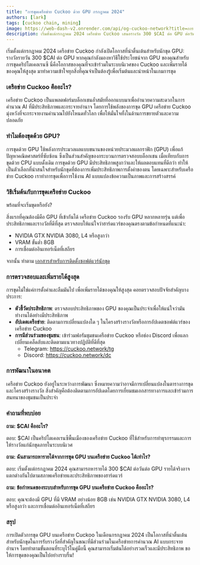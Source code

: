 ```yaml
---
title: "การขุดเครือข่าย Cuckoo ด้วย GPU กรกฎาคม 2024"
authors: [lark]
tags: [cuckoo chain, mining]
image: https://web-dash-v2.onrender.com/api/og-cuckoo-network?title=การขุดเครือข่าย Cuckoo ด้วย GPU กรกฎาคม 2024
description: เริ่มตั้งแต่กรกฎาคม 2024 เครือข่าย Cuckoo เสนอรางวัล 300 $CAI ต่อ GPU ต่อวันสำหรับนักขุด สำรวจคู่มือของเราเพื่อเรียนรู้วิธีตั้งค่าโหนดนักขุดของคุณและเริ่มรับรายได้
---
```


เริ่มตั้งแต่กรกฎาคม 2024 เครือข่าย Cuckoo กำลังเปิดโอกาสที่น่าตื่นเต้นสำหรับนักขุด GPU: รางวัลรายวัน 300 $CAI ต่อ GPU หากคุณกำลังมองหาวิธีใช้ประโยชน์จาก GPU ของคุณสำหรับการขุดคริปโตเคอเรนซี นี่คือโอกาสของคุณที่จะเข้าร่วมในระบบนิเวศของ Cuckoo และเพิ่มรายได้ของคุณให้สูงสุด มาทำความเข้าใจทุกสิ่งที่คุณจำเป็นต้องรู้เพื่อเริ่มต้นและนำหน้าในเกมการขุด

### เครือข่าย Cuckoo คืออะไร?

เครือข่าย Cuckoo เป็นแพลตฟอร์มบล็อกเชนล้ำสมัยที่ออกแบบมาเพื่ออำนวยความสะดวกในการคำนวณ AI ที่มีประสิทธิภาพและกระจายอำนาจ โดยการใช้พลังของการขุด GPU เครือข่าย Cuckoo มุ่งหวังที่จะกระจายงานคำนวณไปยังโหนดทั่วโลก เพื่อให้มั่นใจทั้งในด้านการขยายตัวและความปลอดภัย

### ทำไมต้องขุดด้วย GPU?

การขุดด้วย GPU ใช้พลังการประมวลผลแบบขนานของหน่วยประมวลผลกราฟิก (GPU) เพื่อแก้ปัญหาคณิตศาสตร์ที่ซับซ้อน ซึ่งเป็นส่วนสำคัญของกระบวนการตรวจสอบบล็อกเชน เมื่อเทียบกับการขุดด้วย CPU แบบดั้งเดิม การขุดด้วย GPU มีประสิทธิภาพสูงกว่าและให้ผลตอบแทนที่ดีกว่า ทำให้เป็นตัวเลือกที่น่าสนใจสำหรับนักขุดที่ต้องการเพิ่มประสิทธิภาพการตั้งค่าของตน โดยเฉพาะสำหรับเครือข่าย Cuckoo เราทำการขุดเพื่อการใช้งาน AI แบบแปลงข้อความเป็นภาพและการสร้างสรรค์

### วิธีเริ่มต้นกับการขุดเครือข่าย Cuckoo

พร้อมที่จะเริ่มขุดหรือยัง?

สิ่งแรกที่คุณต้องมีคือ GPU ที่เข้ากันได้ เครือข่าย Cuckoo รองรับ GPU หลากหลายรุ่น แต่เพื่อประสิทธิภาพและรางวัลที่ดีที่สุด ตรวจสอบให้แน่ใจว่าฮาร์ดแวร์ของคุณตรงตามข้อกำหนดที่แนะนำ:

- NVIDIA GTX NVIDIA 3080, L4 หรือสูงกว่า
- VRAM ขั้นต่ำ 8GB
- การเชื่อมต่ออินเทอร์เน็ตที่เสถียร

จากนั้น ทำตาม [เอกสารสำหรับการติดตั้งซอฟต์แวร์นักขุด](/docs/Cuckoo%20AI/ai-node)

### การตรวจสอบและเพิ่มรายได้สูงสุด

การขุดไม่ใช่แค่การตั้งค่าและลืมมันไป เพื่อเพิ่มรายได้ของคุณให้สูงสุด คอยตรวจสอบปัจจัยสำคัญบางประการ:

- **ตัวชี้วัดประสิทธิภาพ**: ตรวจสอบประสิทธิภาพของ GPU ของคุณเป็นประจำเพื่อให้แน่ใจว่ามันทำงานได้อย่างมีประสิทธิภาพ
- **อัปเดตเครือข่าย**: ติดตามการเปลี่ยนแปลงใด ๆ ในโครงสร้างรางวัลหรือการอัปเดตซอฟต์แวร์ของเครือข่าย Cuckoo
- **การมีส่วนร่วมของชุมชน**: เข้าร่วมฟอรัมชุมชนเครือข่าย Cuckoo หรือช่อง Discord เพื่อแลกเปลี่ยนเคล็ดลับและติดตามแนวทางปฏิบัติที่ดีที่สุด
  - Telegram: https://cuckoo.network/tg
  - Discord: https://cuckoo.network/dc

### การพัฒนาในอนาคต

เครือข่าย Cuckoo ยังอยู่ในระหว่างการพัฒนา ซึ่งหมายความว่าอาจมีการเปลี่ยนแปลงในตารางการขุดและโครงสร้างรางวัล สิ่งสำคัญคือต้องติดตามการอัปเดตโดยการเยี่ยมชมเอกสารทางการและเข้าร่วมการสนทนาของชุมชนเป็นประจำ

### คำถามที่พบบ่อย

**ถาม: $CAI คืออะไร?**

ตอบ: $CAI เป็นคริปโตเคอเรนซีพื้นเมืองของเครือข่าย Cuckoo ที่ใช้สำหรับการทำธุรกรรมและการให้รางวัลแก่นักขุดภายในระบบนิเวศ

**ถาม: ฉันสามารถหารายได้จากการขุด GPU บนเครือข่าย Cuckoo ได้เท่าไร?**

ตอบ: เริ่มตั้งแต่กรกฎาคม 2024 คุณสามารถหารายได้ 300 $CAI ต่อวันต่อ GPU รายได้จริงอาจแตกต่างกันไปตามสภาพเครือข่ายและประสิทธิภาพของฮาร์ดแวร์

**ถาม: ข้อกำหนดของระบบสำหรับการขุด GPU บนเครือข่าย Cuckoo คืออะไร?**

ตอบ: คุณจะต้องมี GPU ที่มี VRAM อย่างน้อย 8GB เช่น NVIDIA GTX NVIDIA 3080, L4 หรือสูงกว่า และการเชื่อมต่ออินเทอร์เน็ตที่เสถียร

### สรุป

การเปิดตัวการขุด GPU บนเครือข่าย Cuckoo ในเดือนกรกฎาคม 2024 เป็นโอกาสที่น่าตื่นเต้นสำหรับนักขุดในการรับรางวัลที่สำคัญในขณะที่มีส่วนร่วมในเครือข่ายการคำนวณ AI แบบกระจายอำนาจ โดยทำตามขั้นตอนที่ระบุไว้ในคู่มือนี้ คุณสามารถเริ่มต้นได้อย่างรวดเร็วและมีประสิทธิภาพ ขอให้การขุดของคุณเป็นไปอย่างราบรื่น!